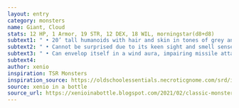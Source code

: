 ```yaml
---
layout: entry 
category: monsters
name: Giant, Cloud
stats: 12 HP, 1 Armor, 19 STR, 12 DEX, 18 WIL, morningstar(d8+d8)
subtext1: " • 20’ tall humanoids with hair and skin in tones of grey and white. House in castles built atop the highest mountains or floating in cloud banks."
subtext2: " • Cannot be surprised due to its keen sight and smell senses."
subtext3: " • Can envelop itself in a wind aura, impairing missile attacks."
subtext4: 
author: xenio
inspiration: TSR Monsters
inspiration_source: https://oldschoolessentials.necroticgnome.com/srd/index.php/Monster_Descriptions
source: xenio in a bottle
source_url: https://xenioinabottle.blogspot.com/2021/02/classic-monsters-for-cairnito-part-1.html
---
```


